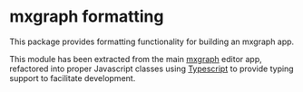# mxgraph formatting

This package provides formatting functionality for building an mxgraph app.

This module has been extracted from the main [mxgraph]() editor app, refactored into proper Javascript classes using [Typescript]() to provide typing support to facilitate development.
